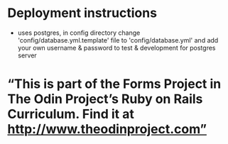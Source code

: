 # Deployment instructions 
 - uses postgres, in config directory change 'config/database.yml.template' file to 'config/database.yml' and add your own username & password to test & development for postgres server

# “This is part of the Forms Project in The Odin Project’s Ruby on Rails Curriculum. Find it at http://www.theodinproject.com” 
